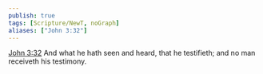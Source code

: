 ```yaml
---
publish: true
tags: [Scripture/NewT, noGraph]
aliases: ["John 3:32"]
---
```

[John 3:32](https://churchofjesuschrist.org/study/scriptures/nt/john/3?lang=eng&id=p32#p32) And what he hath seen and heard, that he testifieth; and no man receiveth his testimony.
